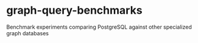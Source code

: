 # graph-query-benchmarks
Benchmark experiments comparing PostgreSQL against other specialized graph databases
